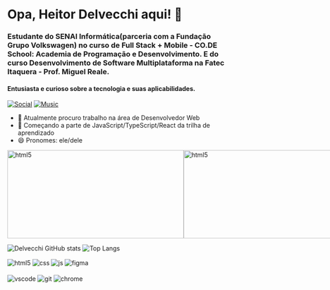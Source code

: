 # Opa, Heitor Delvecchi aqui! 🤘

### Estudante do SENAI Informática(parceria com a Fundação  Grupo Volkswagen) no curso de Full Stack + Mobile - CO.DE School: Academia de Programação e Desenvolvimento. E do curso Desenvolvimento de Software Multiplataforma na Fatec Itaquera - Prof. Miguel Reale.

#### Entusiasta e curioso sobre a tecnologia e suas aplicabilidades.

[![Social](https://img.shields.io/badge/LinkedIn-0077B5?style=for-the-badge&logo=linkedin&logoColor=whit)](https://www.linkedin.com/in/heitor-delvecchi-761baaba/) [![Music](https://img.shields.io/badge/Spotify-1ED760?&style=for-the-badge&logo=spotify&logoColor=white)](https://open.spotify.com/user/12146289929)



- 🔭 Atualmente procuro trabalho na área de Desenvolvedor Web
- 🌱 Começando a parte de JavaScript/TypeScript/React da trilha de aprendizado
- 😄 Pronomes: ele/dele

<div style="display: inline-flex">
<img align="center" alt="html5" src="https://media.giphy.com/media/v1.Y2lkPTc5MGI3NjExdnRjcm01YmJqZ25tcHczNWtsang2NGRmeHR2dWx5dDJmOHIwM3VubCZlcD12MV9pbnRlcm5hbF9naWZfYnlfaWQmY3Q9Zw/bGgsc5mWoryfgKBx1u/giphy.gif" width="400" height="200" frameBorder="0" class="giphy-embed" allowFullScreen />
<img align="center" alt="html5" src="https://media.giphy.com/media/v1.Y2lkPTc5MGI3NjExZ28zbzU2cmI2MTVqMW9qeXc1bGpyaGNqMnJjbXd4aTFnemFjcTlzeCZlcD12MV9pbnRlcm5hbF9naWZfYnlfaWQmY3Q9Zw/vrxxqQbyRxYi6scCjT/giphy.gif" width="400" height="200" frameBorder="0" class="giphy-embed" allowFullScreen />
</div><br>

![Delvecchi GitHub stats](https://github-readme-stats.vercel.app/api?username=delvecchi&show_icons=true&theme=tokyonight&count_private=true)    ![Top Langs](https://github-readme-stats.vercel.app/api/top-langs/?username=delvecchi&layout=compact&theme=tokyonight)

<div style="display: inline_block">
  <img align="center" alt="html5" src="https://img.shields.io/badge/HTML5-E34F26?style=for-the-badge&logo=html5&logoColor=white" />
  <img align="center" alt="css" src="https://img.shields.io/badge/CSS3-1572B6?style=for-the-badge&logo=css3&logoColor=white" />
  <img align="center" alt="js" src="https://img.shields.io/badge/JavaScript-F7DF1E?style=for-the-badge&logo=javascript&logoColor=black" />
  <img align="center" alt="figma" src="https://img.shields.io/badge/Figma-F24E1E?style=for-the-badge&logo=figma&logoColor=white" /?
</div><br/>
<br>
<div style="display: inline_block">
  <img align="center" alt="vscode" src="https://img.shields.io/badge/Visual_Studio_Code-0078D4?style=for-the-">
  <img align="center" alt="git" src="https://img.shields.io/badge/GIT-E44C30?style=for-the-badge&logo=git&logoColor=white" />
  <img align="center" alt="chrome" src="https://img.shields.io/badge/Google_chrome-4285F4?style=for-the-badge&logo=Google-chrome&logoColor=white" />
  </div><br/>
